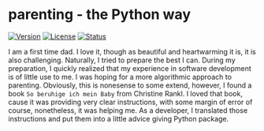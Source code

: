# parenting - the Python way

[![Version](https://img.shields.io/pypi/v/parenting.svg)](https://pypi.org/project/parenting/)
[![License](https://img.shields.io/pypi/l/parenting.svg)](https://raw.githubusercontent.com/till-io/parenting/master/LICENSE)
[![Status](https://img.shields.io/badge/status-stable-green.svg?maxAge=3600)](https://pypi.org/project/parenting/)

I am a first time dad. I love it, though as beautiful and heartwarming it is, it is also challenging. Naturally, I tried to prepare the best I can. During my preparation, I quickly realized that my experience in software development is of little use to me. I was hoping for a more algorithmic approach to parenting. Obviously, this is nonesense to some extend, however, I found a book ``So beruhige ich mein Baby`` from Christine Rankl. I loved that book, cause it was providing very clear instructions, with some margin of error of course, nonetheless, it was helping me. As a developer, I translated those instructions and put them into a little advice giving Python package.



